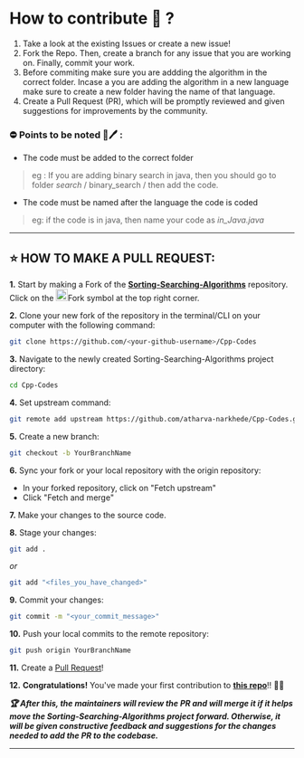 # How to contribute 🤔 ?
1. Take a look at the existing Issues or create a new issue! 
2. Fork the Repo. Then, create a branch for any issue that you are working on. Finally, commit your work.
3. Before commiting make sure you are addding the algorithm in the correct folder. Incase a you are adding the algorithm in a new language make sure to create a new folder having the name of that language. 
4. Create a Pull Request (PR), which will be promptly reviewed and given suggestions for improvements by the community.



### ⛔ Points to be noted 📒🖊 :
- The code must be added to the correct folder 
> eg : If you are adding binary search in java, then you should go to folder _search_ / binary_search / then add the code.
- The code must be named after the language the code is coded
> eg: if the code is in java, then name your code as _*in_Java.java*_
---

## ⭐ HOW TO MAKE A PULL REQUEST:

**1.** Start by making a Fork of the [**Sorting-Searching-Algorithms**](https://github.com/atharva-narkhede/Cpp-Codes) repository. Click on the <a href="https://github.com/atharva-narkhede/Cpp-Codes/fork"><img src="https://i.imgur.com/G4z1kEe.png" height="21" width="21"></a>Fork symbol at the top right corner.

**2.** Clone your new fork of the repository in the terminal/CLI on your computer with the following command:

```bash
git clone https://github.com/<your-github-username>/Cpp-Codes
```

**3.** Navigate to the newly created Sorting-Searching-Algorithms project directory:

```bash
cd Cpp-Codes
```

**4.** Set upstream command:

```bash
git remote add upstream https://github.com/atharva-narkhede/Cpp-Codes.git
```

**5.** Create a new branch:

```bash
git checkout -b YourBranchName
```

**6.** Sync your fork or your local repository with the origin repository:

- In your forked repository, click on "Fetch upstream"
- Click "Fetch and merge"

**7.** Make your changes to the source code.

**8.** Stage your changes:

```bash
git add .
```

_or_

```bash
git add "<files_you_have_changed>"
```

**9.** Commit your changes:

```bash
git commit -m "<your_commit_message>"
```

**10.** Push your local commits to the remote repository:

```bash
git push origin YourBranchName
```

**11.** Create a [Pull Request](https://help.github.com/en/github/collaborating-with-issues-and-pull-requests/creating-a-pull-request)!

**12.** **Congratulations!** You've made your first contribution to [**this repo**](https://github.com/atharva-narkhede/Cpp-Codes)!! 🙌🏼

**_:trophy: After this, the maintainers will review the PR and will merge it if it helps move the Sorting-Searching-Algorithms project forward. Otherwise, it will be given constructive feedback and suggestions for the changes needed to add the PR to the codebase._**

---
